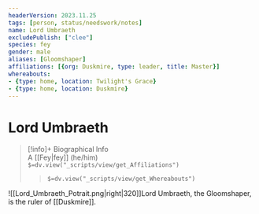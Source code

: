 ```yaml
---
headerVersion: 2023.11.25
tags: [person, status/needswork/notes]
name: Lord Umbraeth
excludePublish: ["clee"]
species: fey
gender: male
aliases: [Gloomshaper]
affiliations: [{org: Duskmire, type: leader, title: Master}]
whereabouts:
- {type: home, location: Twilight's Grace}
- {type: home, location: Duskmire}
---
```

# Lord Umbraeth
>[!info]+ Biographical Info  
> A [[Fey|fey]] (he/him)  
> `$=dv.view("_scripts/view/get_Affiliations")`  
>> `$=dv.view("_scripts/view/get_Whereabouts")`

![[Lord_Umbraeth_Potrait.png|right|320]]Lord Umbraeth, the Gloomshaper, is the ruler of [[Duskmire]]. 